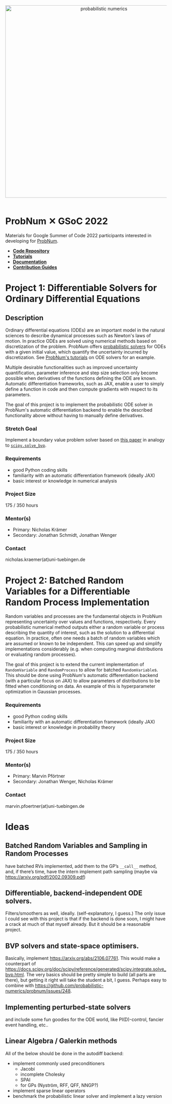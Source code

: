 
<div align="center">
    <a href="https://probnum.readthedocs.io"><img align="center" src="https://raw.githubusercontent.com/probabilistic-numerics/probnum/main/docs/source/assets/img/logo/probnum_logo_dark_txtright.svg" alt="probabilistic numerics" width="600" style="padding-right: 10px; padding left: 10px;" title="Probabilistic Numerics in Python"/>
    </a>
</div>
<br>

# ProbNum &#10005; GSoC 2022

Materials for Google Summer of Code 2022 participants interested in developing for [ProbNum](http://probnum.org).


- [**Code Repository**](https://github.com/probabilistic-numerics/probnum)
- [**Tutorials**](https://probnum.readthedocs.io/en/latest/tutorials.html)
- [**Documentation**](https://probnum.readthedocs.io/en/latest/api.html)
- [**Contribution Guides**](https://probnum.readthedocs.io/en/latest/development.html)


# Project 1: Differentiable Solvers for Ordinary Differential Equations

## Description

Ordinary differential equations (ODEs) are an important model in the natural sciences to describe dynamical processes such as Newton's laws of motion. In practice ODEs are solved using numerical methods based on discretization of the problem. ProbNum offers [probabilistic solvers](https://probnum.readthedocs.io/en/latest/api/automod/probnum.diffeq.probsolve_ivp.html#probnum.diffeq.probsolve_ivp) for ODEs with a given initial value, which quantify the uncertainty incurred by discretization. See [ProbNum's tutorials](https://probnum.readthedocs.io/en/latest/tutorials.html#ordinary-differential-equation-solvers) on ODE solvers for an example.

Multiple desirable functionalities such as improved uncertainty quantification, parameter inference and step size selection only become possible when derivatives of the functions defining the ODE are known. Automatic differentiation frameworks, such as JAX, enable a user to simply define a function in code and then compute gradients with respect to its parameters.

The goal of this project is to implement the probabilistic ODE solver in ProbNum's automatic differentiation backend to enable the described functionality above without having to manually define derivatives.

### Stretch Goal
Implement a boundary value problem solver based on [this paper](https://arxiv.org/abs/2106.07761) in analogy to [`scipy.solve_bvp`](https://docs.scipy.org/doc/scipy/reference/generated/scipy.integrate.solve_bvp.html).

### Requirements
- good Python coding skills
- familiarity with an automatic differentiation framework (ideally JAX)
- basic interest or knowledge in numerical analysis

### Project Size
175 / 350 hours

### Mentor(s)
- Primary: Nicholas Krämer
- Secondary: Jonathan Schmidt, Jonathan Wenger

### Contact
nicholas.kraemer(at)uni-tuebingen.de


# Project 2: Batched Random Variables for a Differentiable Random Process Implementation

Random variables and processes are the fundamental objects in ProbNum representing uncertainty over values and functions, respectively. Every probabilistic numerical method outputs either a random variable or process describing the quantity of interest, such as the solution to a differential equation. In practice, often one needs a batch of random variables which are assumed or known to be independent. This can speed up and simplify implementations considerably (e.g. when computing marginal distributions or evaluating random processes).

The goal of this project is to extend the current implementation of `RandomVariable` and `RandomProcess` to allow for batched `RandomVariable`s. This should be done using ProbNum's automatic differentiation backend (with a particular focus on JAX) to allow parameters of distributions to be fitted when conditioning on data. An example of this is hyperparameter optimization in Gaussian processes.


### Requirements
- good Python coding skills
- familiarity with an automatic differentiation framework (ideally JAX)
- basic interest or knowledge in probability theory

### Project Size
175 / 350 hours

### Mentor(s)
- Primary: Marvin Pförtner
- Secondary: Jonathan Wenger, Nicholas Krämer

### Contact
marvin.pfoertner(at)uni-tuebingen.de


# Ideas

## Batched Random Variables and Sampling in Random Processes
have batched RVs implemented, add them to the GP’s `__call__` method, and, if there’s time, have the intern implement path sampling (maybe via https://arxiv.org/pdf/2002.09309.pdf)

## Differentiable, backend-independent ODE solvers. 
Filters/smoothers as well, ideally. (self-explanatory, I guess.) The only issue I could see with this project is that if the backend is done soon, I might have a crack at much of that myself already. But it should be a reasonable project.

## BVP solvers and state-space optimisers. 
Basically, implement https://arxiv.org/abs/2106.07761. This would make a counterpart of https://docs.scipy.org/doc/scipy/reference/generated/scipy.integrate.solve_bvp.html. The very basics should be pretty simple to build (all parts are there), but getting it right will take the student a bit, I guess. Perhaps easy to combine with https://github.com/probabilistic-numerics/probnum/issues/248.

## Implementing perturbed-state solvers
and include some fun goodies for the ODE world, like PI(D)-control, fancier event handling, etc..

## Linear Algebra / Galerkin methods
All of the below should be done in the autodiff backend:

- implement commonly used preconditioners
  - Jacobi
  - incomplete Cholesky
  - SPAI
  - for GPs (Nyström, RFF, QFF, NNGP?)
- implement sparse linear operators
- benchmark the probabilistic linear solver and implement a lazy version